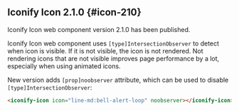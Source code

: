 ## Iconify Icon 2.1.0 {#icon-210}

Iconify Icon web component version 2.1.0 has been published.

Iconify Icon web component uses `[type]IntersectionObserver` to detect when icon is visible.
If it is not visible, the icon is not rendered.
Not rendering icons that are not visible improves page performance by a lot, especially when using animated icons.

New version adds `[prop]noobserver` attribute, which can be used to disable `[type]IntersectionObserver`:

```html
<iconify-icon icon="line-md:bell-alert-loop" noobserver></iconify-icon>
```

